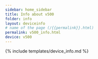 ```yaml
---
sidebar: home_sidebar
title: Info about v500
folder: info
layout: deviceinfo
# name of the page (/{{permalink}}.html)
permalink: v500_info.html
device: v500
---
```

{% include templates/device_info.md %}
